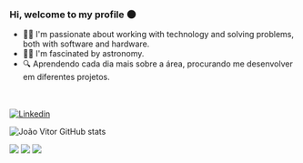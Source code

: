 ### Hi, welcome to my profile 🌑
- 🧑‍💻 I'm passionate about working with technology and solving problems, both with software and hardware.
- 👨‍🚀 I'm fascinated by astronomy.
- 🔍 Aprendendo cada dia mais sobre a área, procurando me desenvolver em diferentes projetos.<br><br><br>


[![Linkedin](https://img.shields.io/badge/LinkedIn-0077B5?style=for-the-badge&logo=linkedin&logoColor=white)](https://www.linkedin.com/in/jo%C3%A3o-vitor-bastos-borges-b1b383257/)


![João Vitor GitHub stats](https://github-readme-stats.vercel.app/api?username=jvbrs&show_icons=true&theme=radical)


![](http://github-profile-summary-cards.vercel.app/api/cards/most-commit-language?username=jvbrs&theme=blue-green)
![](http://github-profile-summary-cards.vercel.app/api/cards/repos-per-language?username=jvbrs&theme=blue-green)
![](https://github-readme-stats.vercel.app/api/top-langs/?username=jvbrs&theme=blue-green)

</div><br>

